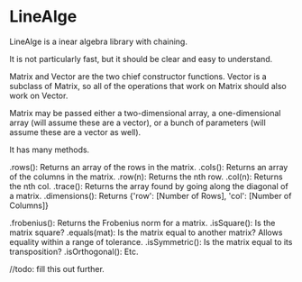 # LineAlge

LineAlge is a inear algebra library with chaining.

It is not particularly fast, but it should be clear and easy to understand.

Matrix and Vector are the two chief constructor functions.  Vector is a subclass of Matrix, so all of the operations that work on Matrix should also work on Vector.

Matrix may be passed either a two-dimensional array, a one-dimensional array (will assume these are a vector), or a bunch of parameters (will assume these are a vector as well).

It has many methods.

.rows(): Returns an array of the rows in the matrix.
.cols(): Returns an array of the columns in the matrix.
.row(n): Returns the nth row.
.col(n): Returns the nth col.
.trace(): Returns the array found by going along the diagonal of a matrix.
.dimensions(): Returns {'row': [Number of Rows], 'col': [Number of Columns]}

.frobenius(): Returns the Frobenius norm for a matrix.
.isSquare(): Is the matrix square?
.equals(mat): Is the matrix equal to another matrix?  Allows equality within a range of tolerance.
.isSymmetric(): Is the matrix equal to its transposition?
.isOrthogonal(): Etc.

//todo: fill this out further.
